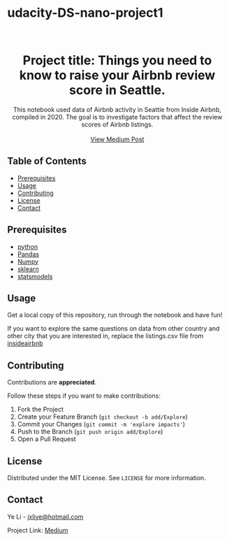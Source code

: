 # udacity-DS-nano-project1



<br />
<p align="center">
  
  <h1 align="center">Project title: Things you need to know to raise your Airbnb review score in Seattle. </h3>

  <p align="center">
    This notebook used data of Airbnb activity in Seattle from Inside Airbnb, compiled in 2020. The goal is to investigate factors that affect the review scores of Airbnb listings.
  <br />
  <br />
  <a href="https://medium.com/@liye1992/what-gives-your-airbnb-a-high-review-rating-score-5126fb01764a">View Medium Post</a>
  </p>
</p>



<!-- TABLE OF CONTENTS -->
## Table of Contents
* [Prerequisites](#prerequisites)
* [Usage](#usage)
* [Contributing](#contributing)
* [License](#license)
* [Contact](#contact)

<!-- ABOUT THE PROJECT -->
## Prerequisites
* [python](https://www.python.org/download/releases/3.0/)
* [Pandas](https://pandas.pydata.org/)
* [Numpy](https://numpy.org/)
* [sklearn](https://scikit-learn.org/stable/)
* [statsmodels](https://www.statsmodels.org/stable/index.html)


<!-- Usage -->
## Usage
Get a local copy of this repository, run through the notebook and have fun!

If you want to explore the same questions on data from other country and other city that you are interested in, replace the listings.csv file  from [insideairbnb](http://insideairbnb.com/get-the-data.html)


<!-- CONTRIBUTING -->
## Contributing
Contributions are **appreciated**.

Follow these steps if you want to make contributions:
1. Fork the Project
2. Create your Feature Branch (`git checkout -b add/Explore`)
3. Commit your Changes (`git commit -m 'explore impacts'`)
4. Push to the Branch (`git push origin add/Explore`)
5. Open a Pull Request


<!-- LICENSE -->
## License

Distributed under the MIT License. See `LICENSE` for more information.



<!-- CONTACT -->
## Contact

Ye Li - jxliye@hotmail.com

Project Link: [Medium](https://medium.com/@liye1992/what-gives-your-airbnb-a-high-review-rating-score-5126fb01764a)

